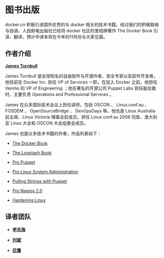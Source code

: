 # 图书出版

docker.cn 积极引进国外优秀的与 docker 相关的技术书籍。经过我们的积极联络与协调，人民邮电出版社已经将 docker 社区的里程碑著作 The Docker Book 引进、翻译，预计中译本将在今年的11月份与大家见面。

## 作者介绍

**[James Turnbull](https://twitter.com/kartar)**

James Turnbull 是全球知名的自由软件与开源作者、安全专家以及软件开发者。他目前在 Docker Inc. 担任 VP of Services 一职。在加入 Docker 之前，他担任 Venmo 的 VP of Engineering ；他在著名的开源公司 Puppet Labs 担任副总裁时，主要负责 Operations and Professional Services 。

James 在众多国际技术会议上担任讲师，包括 OSCON 、 Linux.conf.au 、 FOSDEM 、 OpenSourceBridge 、 DevOpsDays 等。他也是 Linux Australia 前主席、Linux Victoria 理事会前成员，担任 Linux.conf.au 2008 司库、澳大利亚 Linux 大会和 OSCON 大会组委会成员。

James 也是众多技术书籍的作者，作品列表如下：

- [The Docker Book](http://dockerbook.com/)

- [The Logstash Book](http://www.jamesturnbull.net/portfolio/the-logstash-book)

- [Pro Puppet](http://www.jamesturnbull.net/portfolio/pro-puppet)

- [Pro Linux System Administration](http://www.jamesturnbull.net/portfolio/pro-linux-system-administration)

- [Pulling Strings with Puppet](http://www.jamesturnbull.net/portfolio/pulling-strings-with-puppet)

- [Pro Nagios 2.0](http://www.jamesturnbull.net/portfolio/pro-nagios-2-0)

- [Hardening Linux](http://www.jamesturnbull.net/portfolio/hardening-linux)

## 译者团队

- **[李兆海](https://twitter.com/googollee)**

- **[刘斌](https://twitter.com/ourcolorfuldays)**

- **[巨震](https://twitter.com/juzhenatpku)**
